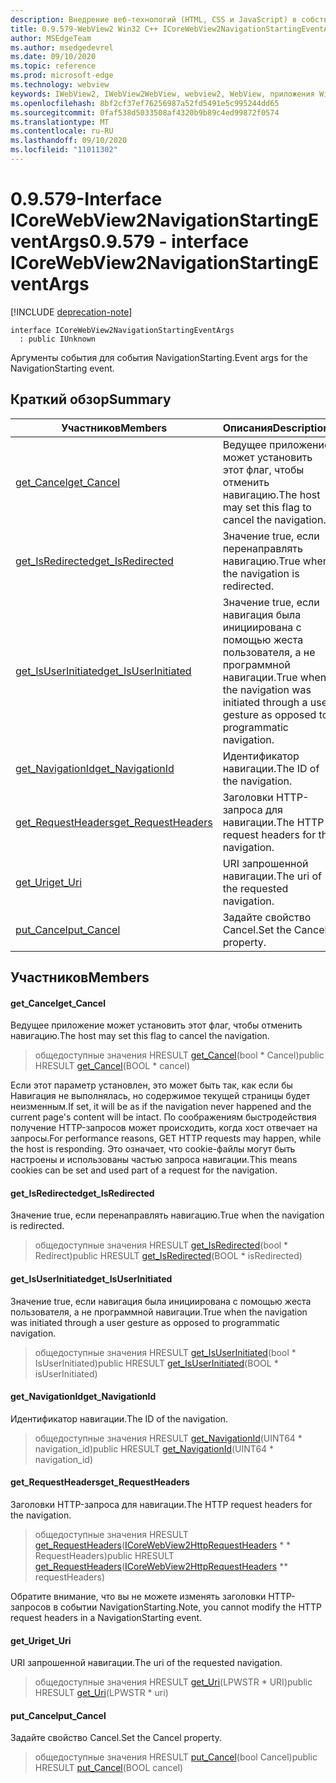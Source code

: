 ```yaml
---
description: Внедрение веб-технологий (HTML, CSS и JavaScript) в собственные приложения с помощью элемента управления Microsoft Edge WebView2
title: 0.9.579-WebView2 Win32 C++ ICoreWebView2NavigationStartingEventArgs
author: MSEdgeTeam
ms.author: msedgedevrel
ms.date: 09/10/2020
ms.topic: reference
ms.prod: microsoft-edge
ms.technology: webview
keywords: IWebView2, IWebView2WebView, webview2, WebView, приложения Win32, Win32, EDGE, ICoreWebView2, ICoreWebView2Controller, управление браузером, EDGE HTML, ICoreWebView2NavigationStartingEventArgs
ms.openlocfilehash: 8bf2cf37ef76256987a52fd5491e5c995244dd65
ms.sourcegitcommit: 0faf538d5033508af4320b9b89c4ed99872f0574
ms.translationtype: MT
ms.contentlocale: ru-RU
ms.lasthandoff: 09/10/2020
ms.locfileid: "11011302"
---
```

# <span data-ttu-id="fd4b1-104">0.9.579-Interface ICoreWebView2NavigationStartingEventArgs</span><span class="sxs-lookup"><span data-stu-id="fd4b1-104">0.9.579 - interface ICoreWebView2NavigationStartingEventArgs</span></span> 

[!INCLUDE [deprecation-note](../../includes/deprecation-note.md)]

```
interface ICoreWebView2NavigationStartingEventArgs
  : public IUnknown
```

<span data-ttu-id="fd4b1-105">Аргументы события для события NavigationStarting.</span><span class="sxs-lookup"><span data-stu-id="fd4b1-105">Event args for the NavigationStarting event.</span></span>

## <span data-ttu-id="fd4b1-106">Краткий обзор</span><span class="sxs-lookup"><span data-stu-id="fd4b1-106">Summary</span></span>

 <span data-ttu-id="fd4b1-107">Участников</span><span class="sxs-lookup"><span data-stu-id="fd4b1-107">Members</span></span>                        | <span data-ttu-id="fd4b1-108">Описания</span><span class="sxs-lookup"><span data-stu-id="fd4b1-108">Descriptions</span></span>
--------------------------------|---------------------------------------------
[<span data-ttu-id="fd4b1-109">get_Cancel</span><span class="sxs-lookup"><span data-stu-id="fd4b1-109">get_Cancel</span></span>](#get_cancel) | <span data-ttu-id="fd4b1-110">Ведущее приложение может установить этот флаг, чтобы отменить навигацию.</span><span class="sxs-lookup"><span data-stu-id="fd4b1-110">The host may set this flag to cancel the navigation.</span></span>
[<span data-ttu-id="fd4b1-111">get_IsRedirected</span><span class="sxs-lookup"><span data-stu-id="fd4b1-111">get_IsRedirected</span></span>](#get_isredirected) | <span data-ttu-id="fd4b1-112">Значение true, если перенаправлять навигацию.</span><span class="sxs-lookup"><span data-stu-id="fd4b1-112">True when the navigation is redirected.</span></span>
[<span data-ttu-id="fd4b1-113">get_IsUserInitiated</span><span class="sxs-lookup"><span data-stu-id="fd4b1-113">get_IsUserInitiated</span></span>](#get_isuserinitiated) | <span data-ttu-id="fd4b1-114">Значение true, если навигация была инициирована с помощью жеста пользователя, а не программной навигации.</span><span class="sxs-lookup"><span data-stu-id="fd4b1-114">True when the navigation was initiated through a user gesture as opposed to programmatic navigation.</span></span>
[<span data-ttu-id="fd4b1-115">get_NavigationId</span><span class="sxs-lookup"><span data-stu-id="fd4b1-115">get_NavigationId</span></span>](#get_navigationid) | <span data-ttu-id="fd4b1-116">Идентификатор навигации.</span><span class="sxs-lookup"><span data-stu-id="fd4b1-116">The ID of the navigation.</span></span>
[<span data-ttu-id="fd4b1-117">get_RequestHeaders</span><span class="sxs-lookup"><span data-stu-id="fd4b1-117">get_RequestHeaders</span></span>](#get_requestheaders) | <span data-ttu-id="fd4b1-118">Заголовки HTTP-запроса для навигации.</span><span class="sxs-lookup"><span data-stu-id="fd4b1-118">The HTTP request headers for the navigation.</span></span>
[<span data-ttu-id="fd4b1-119">get_Uri</span><span class="sxs-lookup"><span data-stu-id="fd4b1-119">get_Uri</span></span>](#get_uri) | <span data-ttu-id="fd4b1-120">URI запрошенной навигации.</span><span class="sxs-lookup"><span data-stu-id="fd4b1-120">The uri of the requested navigation.</span></span>
[<span data-ttu-id="fd4b1-121">put_Cancel</span><span class="sxs-lookup"><span data-stu-id="fd4b1-121">put_Cancel</span></span>](#put_cancel) | <span data-ttu-id="fd4b1-122">Задайте свойство Cancel.</span><span class="sxs-lookup"><span data-stu-id="fd4b1-122">Set the Cancel property.</span></span>

## <span data-ttu-id="fd4b1-123">Участников</span><span class="sxs-lookup"><span data-stu-id="fd4b1-123">Members</span></span>

#### <span data-ttu-id="fd4b1-124">get_Cancel</span><span class="sxs-lookup"><span data-stu-id="fd4b1-124">get_Cancel</span></span> 

<span data-ttu-id="fd4b1-125">Ведущее приложение может установить этот флаг, чтобы отменить навигацию.</span><span class="sxs-lookup"><span data-stu-id="fd4b1-125">The host may set this flag to cancel the navigation.</span></span>

> <span data-ttu-id="fd4b1-126">общедоступные значения HRESULT [get_Cancel](#get_cancel)(bool \* Cancel)</span><span class="sxs-lookup"><span data-stu-id="fd4b1-126">public HRESULT [get_Cancel](#get_cancel)(BOOL \* cancel)</span></span>

<span data-ttu-id="fd4b1-127">Если этот параметр установлен, это может быть так, как если бы Навигация не выполнялась, но содержимое текущей страницы будет неизменным.</span><span class="sxs-lookup"><span data-stu-id="fd4b1-127">If set, it will be as if the navigation never happened and the current page's content will be intact.</span></span> <span data-ttu-id="fd4b1-128">По соображениям быстродействия получение HTTP-запросов может происходить, когда хост отвечает на запросы.</span><span class="sxs-lookup"><span data-stu-id="fd4b1-128">For performance reasons, GET HTTP requests may happen, while the host is responding.</span></span> <span data-ttu-id="fd4b1-129">Это означает, что cookie-файлы могут быть настроены и использованы частью запроса навигации.</span><span class="sxs-lookup"><span data-stu-id="fd4b1-129">This means cookies can be set and used part of a request for the navigation.</span></span>

#### <span data-ttu-id="fd4b1-130">get_IsRedirected</span><span class="sxs-lookup"><span data-stu-id="fd4b1-130">get_IsRedirected</span></span> 

<span data-ttu-id="fd4b1-131">Значение true, если перенаправлять навигацию.</span><span class="sxs-lookup"><span data-stu-id="fd4b1-131">True when the navigation is redirected.</span></span>

> <span data-ttu-id="fd4b1-132">общедоступные значения HRESULT [get_IsRedirected](#get_isredirected)(bool \* Redirect)</span><span class="sxs-lookup"><span data-stu-id="fd4b1-132">public HRESULT [get_IsRedirected](#get_isredirected)(BOOL \* isRedirected)</span></span>

#### <span data-ttu-id="fd4b1-133">get_IsUserInitiated</span><span class="sxs-lookup"><span data-stu-id="fd4b1-133">get_IsUserInitiated</span></span> 

<span data-ttu-id="fd4b1-134">Значение true, если навигация была инициирована с помощью жеста пользователя, а не программной навигации.</span><span class="sxs-lookup"><span data-stu-id="fd4b1-134">True when the navigation was initiated through a user gesture as opposed to programmatic navigation.</span></span>

> <span data-ttu-id="fd4b1-135">общедоступные значения HRESULT [get_IsUserInitiated](#get_isuserinitiated)(bool \* IsUserInitiated)</span><span class="sxs-lookup"><span data-stu-id="fd4b1-135">public HRESULT [get_IsUserInitiated](#get_isuserinitiated)(BOOL \* isUserInitiated)</span></span>

#### <span data-ttu-id="fd4b1-136">get_NavigationId</span><span class="sxs-lookup"><span data-stu-id="fd4b1-136">get_NavigationId</span></span> 

<span data-ttu-id="fd4b1-137">Идентификатор навигации.</span><span class="sxs-lookup"><span data-stu-id="fd4b1-137">The ID of the navigation.</span></span>

> <span data-ttu-id="fd4b1-138">общедоступные значения HRESULT [get_NavigationId](#get_navigationid)(UINT64 \* navigation_id)</span><span class="sxs-lookup"><span data-stu-id="fd4b1-138">public HRESULT [get_NavigationId](#get_navigationid)(UINT64 \* navigation_id)</span></span>

#### <span data-ttu-id="fd4b1-139">get_RequestHeaders</span><span class="sxs-lookup"><span data-stu-id="fd4b1-139">get_RequestHeaders</span></span> 

<span data-ttu-id="fd4b1-140">Заголовки HTTP-запроса для навигации.</span><span class="sxs-lookup"><span data-stu-id="fd4b1-140">The HTTP request headers for the navigation.</span></span>

> <span data-ttu-id="fd4b1-141">общедоступные значения HRESULT [get_RequestHeaders](#get_requestheaders)([ICoreWebView2HttpRequestHeaders](icorewebview2httprequestheaders.md) \* \* RequestHeaders)</span><span class="sxs-lookup"><span data-stu-id="fd4b1-141">public HRESULT [get_RequestHeaders](#get_requestheaders)([ICoreWebView2HttpRequestHeaders](icorewebview2httprequestheaders.md) \*\* requestHeaders)</span></span>

<span data-ttu-id="fd4b1-142">Обратите внимание, что вы не можете изменять заголовки HTTP-запросов в событии NavigationStarting.</span><span class="sxs-lookup"><span data-stu-id="fd4b1-142">Note, you cannot modify the HTTP request headers in a NavigationStarting event.</span></span>

#### <span data-ttu-id="fd4b1-143">get_Uri</span><span class="sxs-lookup"><span data-stu-id="fd4b1-143">get_Uri</span></span> 

<span data-ttu-id="fd4b1-144">URI запрошенной навигации.</span><span class="sxs-lookup"><span data-stu-id="fd4b1-144">The uri of the requested navigation.</span></span>

> <span data-ttu-id="fd4b1-145">общедоступные значения HRESULT [get_Uri](#get_uri)(LPWSTR \* URI)</span><span class="sxs-lookup"><span data-stu-id="fd4b1-145">public HRESULT [get_Uri](#get_uri)(LPWSTR \* uri)</span></span>

#### <span data-ttu-id="fd4b1-146">put_Cancel</span><span class="sxs-lookup"><span data-stu-id="fd4b1-146">put_Cancel</span></span> 

<span data-ttu-id="fd4b1-147">Задайте свойство Cancel.</span><span class="sxs-lookup"><span data-stu-id="fd4b1-147">Set the Cancel property.</span></span>

> <span data-ttu-id="fd4b1-148">общедоступные значения HRESULT [put_Cancel](#put_cancel)(bool Cancel)</span><span class="sxs-lookup"><span data-stu-id="fd4b1-148">public HRESULT [put_Cancel](#put_cancel)(BOOL cancel)</span></span>

